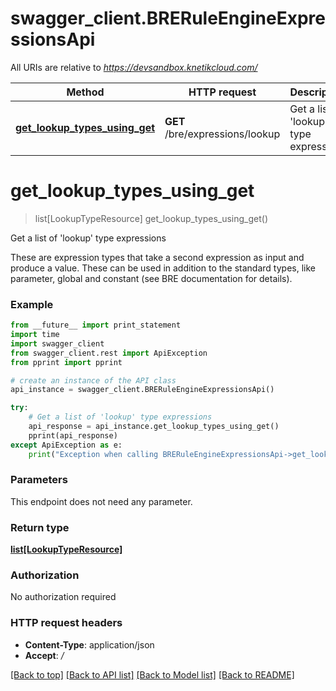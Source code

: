 # swagger_client.BRERuleEngineExpressionsApi

All URIs are relative to *https://devsandbox.knetikcloud.com/*

Method | HTTP request | Description
------------- | ------------- | -------------
[**get_lookup_types_using_get**](BRERuleEngineExpressionsApi.md#get_lookup_types_using_get) | **GET** /bre/expressions/lookup | Get a list of &#39;lookup&#39; type expressions


# **get_lookup_types_using_get**
> list[LookupTypeResource] get_lookup_types_using_get()

Get a list of 'lookup' type expressions

These are expression types that take a second expression as input and produce a value. These can be used in addition to the standard types, like parameter, global and constant (see BRE documentation for details).

### Example 
```python
from __future__ import print_statement
import time
import swagger_client
from swagger_client.rest import ApiException
from pprint import pprint

# create an instance of the API class
api_instance = swagger_client.BRERuleEngineExpressionsApi()

try: 
    # Get a list of 'lookup' type expressions
    api_response = api_instance.get_lookup_types_using_get()
    pprint(api_response)
except ApiException as e:
    print("Exception when calling BRERuleEngineExpressionsApi->get_lookup_types_using_get: %s\n" % e)
```

### Parameters
This endpoint does not need any parameter.

### Return type

[**list[LookupTypeResource]**](LookupTypeResource.md)

### Authorization

No authorization required

### HTTP request headers

 - **Content-Type**: application/json
 - **Accept**: */*

[[Back to top]](#) [[Back to API list]](../README.md#documentation-for-api-endpoints) [[Back to Model list]](../README.md#documentation-for-models) [[Back to README]](../README.md)

